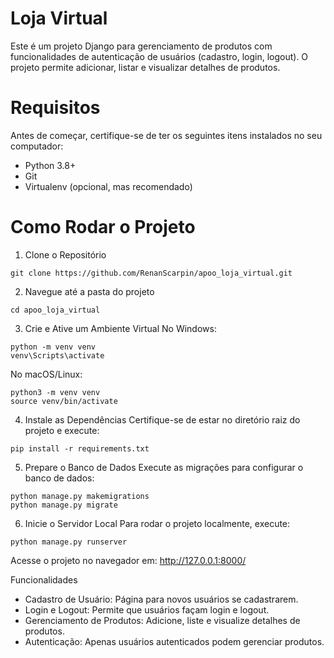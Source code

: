 # Loja Virtual
Este é um projeto Django para gerenciamento de produtos com funcionalidades de autenticação de usuários (cadastro, login, logout). O projeto permite adicionar, listar e visualizar detalhes de produtos.

# Requisitos
Antes de começar, certifique-se de ter os seguintes itens instalados no seu computador:

- Python 3.8+
- Git
- Virtualenv (opcional, mas recomendado)
# Como Rodar o Projeto
1. Clone o Repositório
```
git clone https://github.com/RenanScarpin/apoo_loja_virtual.git
```
2. Navegue até a pasta do projeto
```
cd apoo_loja_virtual
```
3. Crie e Ative um Ambiente Virtual
No Windows:
```
python -m venv venv
venv\Scripts\activate
```
No macOS/Linux:
```
python3 -m venv venv
source venv/bin/activate
```
4. Instale as Dependências
Certifique-se de estar no diretório raiz do projeto e execute:

```
pip install -r requirements.txt
```
5. Prepare o Banco de Dados
Execute as migrações para configurar o banco de dados:

```
python manage.py makemigrations
python manage.py migrate
```
6. Inicie o Servidor Local
Para rodar o projeto localmente, execute:

```
python manage.py runserver
```
Acesse o projeto no navegador em: http://127.0.0.1:8000/

Funcionalidades
- Cadastro de Usuário: Página para novos usuários se cadastrarem.
- Login e Logout: Permite que usuários façam login e logout.
- Gerenciamento de Produtos: Adicione, liste e visualize detalhes de produtos.
- Autenticação: Apenas usuários autenticados podem gerenciar produtos.

